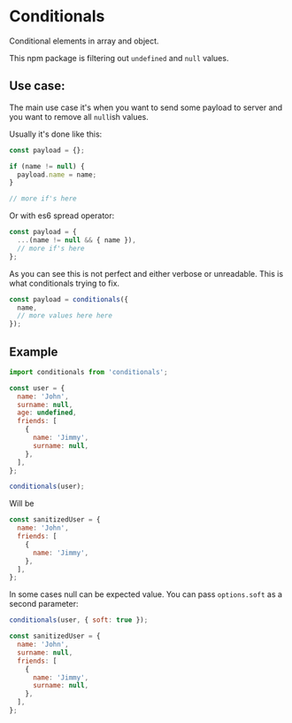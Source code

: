 # Conditionals

Conditional elements in array and object.

This npm package is filtering out `undefined` and `null` values.

## Use case:

The main use case it's when you want to send some payload to server and you want to remove all `null`ish values.

Usually it's done like this:

```javascript
const payload = {};

if (name != null) {
  payload.name = name;
}

// more if's here
```

Or with es6 spread operator:

```javascript
const payload = {
  ...(name != null && { name }),
  // more if's here
};
```

As you can see this is not perfect and either verbose or unreadable. This is what conditionals trying to fix.

```javascript
const payload = conditionals({
  name,
  // more values here here
});
```

## Example

```js
import conditionals from 'conditionals';

const user = {
  name: 'John',
  surname: null,
  age: undefined,
  friends: [
    {
      name: 'Jimmy',
      surname: null,
    },
  ],
};

conditionals(user);
```

Will be

```javascript
const sanitizedUser = {
  name: 'John',
  friends: [
    {
      name: 'Jimmy',
    },
  ],
};
```

In some cases null can be expected value. You can pass `options.soft` as a second parameter:

```javascript
conditionals(user, { soft: true });

const sanitizedUser = {
  name: 'John',
  surname: null,
  friends: [
    {
      name: 'Jimmy',
      surname: null,
    },
  ],
};
```
